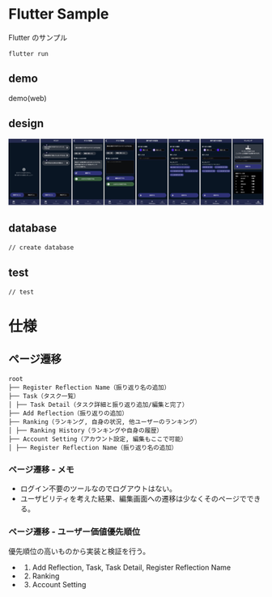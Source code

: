 # Flutter Sample

Flutter のサンプル

```
flutter run
```

## demo

demo(web)

## design

![デザイン](https://github.com/bokotomo/flutter-sample/blob/main/docs/images/gamerreflection_design_img_thumb.jpg?raw=true)

## database

```
// create database
```

## test

```
// test
```

# 仕様

## ページ遷移

```
root
├── Register Reflection Name（振り返り名の追加）
├── Task（タスク一覧）
│ ├── Task Detail（タスク詳細と振り返り追加/編集と完了）
├── Add Reflection（振り返りの追加）
├── Ranking（ランキング, 自身の状況, 他ユーザーのランキング）
│ ├── Ranking History（ランキングや自身の履歴）
├── Account Setting（アカウント設定, 編集もここで可能）
│ ├── Register Reflection Name（振り返り名の追加）
```

### ページ遷移 - メモ

- ログイン不要のツールなのでログアウトはない。
- ユーザビリティを考えた結果、編集画面への遷移は少なくそのページでできる。

### ページ遷移 - ユーザー価値優先順位

優先順位の高いものから実装と検証を行う。

- 1. Add Reflection, Task, Task Detail, Register Reflection Name
- 2. Ranking
- 3. Account Setting
